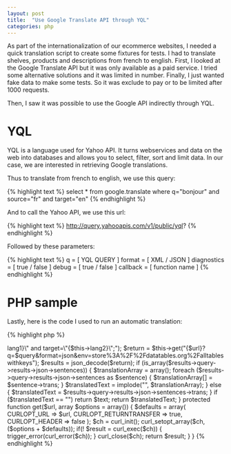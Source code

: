 ```yaml
---
layout: post
title:  "Use Google Translate API through YQL"
categories: php
---
```


As part of the internationalization of our ecommerce websites, I needed a quick translation script to create some fixtures for tests.
I had to translate shelves, products and descriptions from french to english. First, I looked at the Google Translate API but it was only available as a paid service.
I tried some alternative solutions and it was limited in number. Finally, I just wanted fake data to make some tests. So it was exclude to pay or to be limited after 1000 requests.

Then, I saw it was possible to use the Google API indirectly through YQL.


# YQL

YQL is a language used for Yahoo API. It turns webservices and data on the web into databases and allows you to select, filter, sort and limit data. In our case, we are interested in retrieving Google translations.

Thus to translate from french to english, we use this query:

{% highlight text %}
select * from google.translate where q="bonjour" and source="fr" and target="en"
{% endhighlight %}

And to call the Yahoo API, we use this url:

{% highlight text %}
http://query.yahooapis.com/v1/public/yql?
{% endhighlight %}

Followed by these parameters:

{% highlight text %}
q = [ YQL QUERY ]
format = [ XML / JSON ]
diagnostics = [ true / false ]
debug = [ true / false ]
callback = [ function name ]
{% endhighlight %}


# PHP sample

Lastly, here is the code I used to run an automatic translation:

{% highlight php %}
<?php

trait autoTranslate
{
    protected
        $lang1,
        $lang2
    ;
    
    protected function translate($text)
    {
        if ($text == "") return "";
        
        $translatedText = iconv('UTF-8', 'US-ASCII//TRANSLIT', $text);
        
        $url = "http://query.yahooapis.com/v1/public/yql";
        $query = rawurlencode("select * from google.translate where q=\"{$translatedText}\" and source=\"{$this->lang1}\" and target=\"{$this->lang2}\";");
        $return = $this->get("{$url}?q=$query&format=json&env=store%3A%2F%2Fdatatables.org%2Falltableswithkeys");
        $results = json_decode($return);
        
        if (is_array($results->query->results->json->sentences)) {
            $translationArray = array();
            foreach ($results->query->results->json->sentences as $sentence) {
                $translationArray[] = $sentence->trans;
            }
            
            $translatedText = implode("", $translationArray);
        } else {
            $translatedText = $results->query->results->json->sentences->trans;
        }
        
        if ($translatedText == "") return $text;
        
        return $translatedText;
    }
    
    protected function get($url, array $options = array())
    {
        $defaults = array(
            CURLOPT_URL            => $url,
            CURLOPT_RETURNTRANSFER => true,
            CURLOPT_HEADER         => false
        );
        
        $ch = curl_init();
        curl_setopt_array($ch, ($options + $defaults));
        if(! $result = curl_exec($ch)) {
            trigger_error(curl_error($ch));
        }
        curl_close($ch);
        
        return $result;
    }
}
{% endhighlight %}